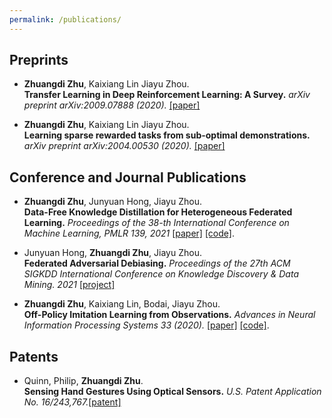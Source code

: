 ```yaml
---
permalink: /publications/
---
```


<p> </p>

## Preprints
* **Zhuangdi Zhu**, Kaixiang Lin Jiayu Zhou. \
  **Transfer Learning in Deep Reinforcement Learning: A Survey.** 
  *arXiv preprint arXiv:2009.07888 (2020).* [[paper]](https://arxiv.org/pdf/2009.07888.pdf)
  
* **Zhuangdi Zhu**, Kaixiang Lin Jiayu Zhou. \
  **Learning sparse rewarded tasks from sub-optimal demonstrations.**
  *arXiv preprint arXiv:2004.00530 (2020).* [[paper]](https://arxiv.org/pdf/2004.00530.pdf)
  



## Conference and Journal Publications
* **Zhuangdi Zhu**, Junyuan Hong, Jiayu Zhou. \
  **Data-Free Knowledge Distillation for Heterogeneous Federated Learning.** 
  *Proceedings of the 38-th International Conference on Machine Learning, PMLR 139, 2021* [[paper]](https://arxiv.org/pdf/2105.10056.pdf) [[code]](https://github.com/zhuangdizhu/FedGen). 
  
* Junyuan Hong, **Zhuangdi Zhu**, Jiayu Zhou. \
  **Federated Adversarial Debiasing.**
  *Proceedings of the 27th ACM SIGKDD International Conference on Knowledge Discovery & Data Mining. 2021* [[project]](https://jyhong.gitlab.io/project/federated-learning/) 
  
* **Zhuangdi Zhu**, Kaixiang Lin, Bodai, Jiayu Zhou. \
  **Off-Policy Imitation Learning from Observations.**
  *Advances in Neural Information Processing Systems 33 (2020).* [[paper]](https://proceedings.neurips.cc/paper/2020/file/92977ae4d2ba21425a59afb269c2a14e-Paper.pdf) [[code]](https://github.com/illidanlab/opolo-code). 

## Patents 
* Quinn, Philip, **Zhuangdi Zhu**. \
  **Sensing Hand Gestures Using Optical Sensors.** 
  *U.S. Patent Application No. 16/243,767.*[[patent]](https://patents.google.com/patent/US20200150772A1/en)